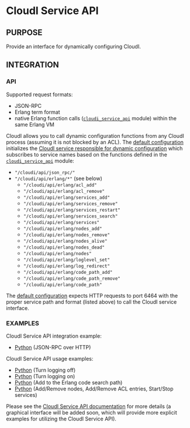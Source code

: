 # CloudI Service API

## PURPOSE

Provide an interface for dynamically configuring CloudI.

## INTEGRATION

### API

Supported request formats:

* JSON-RPC
* Erlang term format
* native Erlang function calls ([`cloudi_service_api`](https://github.com/CloudI/CloudI/blob/master/src/lib/cloudi_core/src/cloudi_service_api.erl) module) within the same Erlang VM

CloudI allows you to call dynamic configuration functions from any CloudI
process (assuming it is not blocked by an ACL).  The [default configuration](https://github.com/CloudI/CloudI/blob/master/src/cloudi.conf.in)
initializes the [CloudI service responsible for dynamic configuration](https://github.com/CloudI/CloudI/blob/master/src/lib/cloudi_services_internal/src/cloudi_service_api_requests.erl)
which subscribes to service names based on the functions defined in the [`cloudi_service_api`](https://github.com/CloudI/CloudI/blob/master/src/lib/cloudi_core/src/cloudi_service_api.erl) module:

* `"/cloudi/api/json_rpc/"`
* `"/cloudi/api/erlang/*"` (see below)
  * `"/cloudi/api/erlang/acl_add"`
  * `"/cloudi/api/erlang/acl_remove"`
  * `"/cloudi/api/erlang/services_add"`
  * `"/cloudi/api/erlang/services_remove"`
  * `"/cloudi/api/erlang/services_restart"`
  * `"/cloudi/api/erlang/services_search"`
  * `"/cloudi/api/erlang/services"`
  * `"/cloudi/api/erlang/nodes_add"`
  * `"/cloudi/api/erlang/nodes_remove"`
  * `"/cloudi/api/erlang/nodes_alive"`
  * `"/cloudi/api/erlang/nodes_dead"`
  * `"/cloudi/api/erlang/nodes"`
  * `"/cloudi/api/erlang/loglevel_set"`
  * `"/cloudi/api/erlang/log_redirect"`
  * `"/cloudi/api/erlang/code_path_add"`
  * `"/cloudi/api/erlang/code_path_remove"`
  * `"/cloudi/api/erlang/code_path"`

The [default configuration](https://github.com/CloudI/CloudI/blob/master/src/cloudi.conf.in)
expects HTTP requests to port 6464 with the proper service path and format
(listed above) to call the CloudI service interface.

### EXAMPLES

CloudI Service API integration example:

* [Python](https://github.com/CloudI/CloudI/blob/master/src/service_api/python/cloudi_service_api.py) (JSON-RPC over HTTP)

CloudI Service API usage examples:

* [Python](https://github.com/CloudI/CloudI/blob/master/src/tests/service_api/logging_off.py) (Turn logging off)
* [Python](https://github.com/CloudI/CloudI/blob/master/src/tests/service_api/logging_on.py) (Turn logging on)
* [Python](https://github.com/CloudI/CloudI/blob/master/src/tests/service_api/path.py) (Add to the Erlang code search path)
* [Python](https://github.com/CloudI/CloudI/blob/master/src/tests/service_api/run.py) (Add/Remove nodes, Add/Remove ACL entries, Start/Stop services)

Please see the [CloudI Service API documentation](http://cloudi.org/api.html#CloudI)
for more details (a graphical interface will be added soon,
which will provide more explicit examples for utilizing the CloudI Service API).
